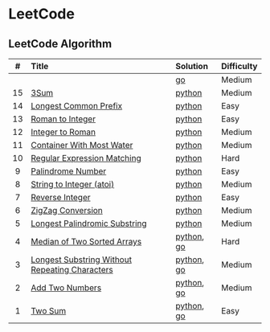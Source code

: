 # LeetCode

## LeetCode Algorithm

| # | Title | Solution | Difficulty |
| :-: | :-- | :-- | :-- |
|   | []() | [go](https://github.com/haokw/leetcode/tree/master/algorithms/go/) | Medium || 19 | [Remove Nth Node From End of List](https://leetcode.com/problems/remove-nth-node-from-end-of-list/#/description) | [python](https://github.com/haokw/leetcode/tree/master/algorithms/python/removeNthNodeFromEndOfList/removeNthNodeFromEndOfList.py) | Medium |
| 15 | [3Sum](https://leetcode.com/problems/3sum/#/description) | [python](https://github.com/haokw/leetcode/tree/master/algorithms/python/threeSum/threeSum.py) | Medium |
| 14 | [Longest Common Prefix](https://leetcode.com/problems/longest-common-prefix/#/description) | [python](https://github.com/haokw/leetcode/tree/master/algorithms/python/longestCommonPrefix/longestCommonPrefix.py) | Easy |
| 13 | [Roman to Integer](https://leetcode.com/problems/roman-to-integer/#/description) | [python](https://github.com/haokw/leetcode/tree/master/algorithms/python/romanToInteger/romanToInteger.py) | Easy |
| 12 | [Integer to Roman](https://leetcode.com/problems/integer-to-roman/#/description) | [python](https://github.com/haokw/leetcode/tree/master/algorithms/python/integerToRoman/integerToRoman.py) | Medium |
| 11 | [Container With Most Water](https://leetcode.com/problems/container-with-most-water/#/description) | [python](https://github.com/haokw/leetcode/tree/master/algorithms/python/containerWithMostWater/containerWithMostWater.py) | Medium |
| 10 | [Regular Expression Matching](https://leetcode.com/problems/regular-expression-matching/#/description) | [python](https://github.com/haokw/leetcode/tree/master/algorithms/python/regularExpressionMatching/regularExpressionMatching.py) | Hard |
| 9 | [Palindrome Number](https://leetcode.com/problems/palindrome-number/#/description) | [python](https://github.com/haokw/leetcode/tree/master/algorithms/python/palindromeNumber/palindromeNumber.py) | Easy |
| 8 | [String to Integer (atoi)](https://leetcode.com/problems/string-to-integer-atoi/#/description) | [python](https://github.com/haokw/leetcode/tree/master/algorithms/python/stringToIntegerAtoi/stringToIntegerAtoi.py) | Medium |
| 7 | [Reverse Integer](https://leetcode.com/problems/reverse-integer/#/description) | [python](https://github.com/haokw/leetcode/tree/master/algorithms/python/reverseInteger/reverseInteger.py) | Easy |
| 6 | [ZigZag Conversion](https://leetcode.com/problems/zigzag-conversion/#/description) | [python](https://github.com/haokw/leetcode/tree/master/algorithms/python/zigzagConversion/zigzagConversion.py) | Medium |
| 5 | [Longest Palindromic Substring](https://leetcode.com/problems/longest-palindromic-substring/#/description) | [python](https://github.com/haokw/leetcode/tree/master/algorithms/python/longestPalindromicSubstring/longestPalindromicSubstring.py) | Medium |
| 4 | [Median of Two Sorted Arrays](https://leetcode.com/problems/median-of-two-sorted-arrays/#/description) | [python](https://github.com/haokw/leetcode/tree/master/algorithms/python/medianOfTwoSortedArrays/medianOfTwoSortedArrays.py), [go](https://github.com/haokw/leetcode/algorithms/go/4-median-of-two-sorted-arrays.go) | Hard |
| 3 | [Longest Substring Without Repeating Characters](https://leetcode.com/problems/longest-substring-without-repeating-characters/#/description) | [python](https://github.com/haokw/leetcode/tree/master/algorithms/python/longestSubstringWithoutRepeatingCharacters/longestSubstringWithoutRepeatingCharacters.py), [go](https://github.com/haokw/leetcode/algorithms/go/3-longest-substring-without-repeating-characters.go) | Medium |
| 2 | [Add Two Numbers](https://leetcode.com/problems/add-two-numbers/#/description) | [python](https://github.com/haokw/leetcode/tree/master/algorithms/python/addTwoNumbers/addTwoNumbers.py), [go](https://github.com/haokw/leetcode/tree/master/algorithms/go/2-add-two-numbers.go) | Medium |
| 1 | [Two Sum](https://leetcode.com/problems/two-sum/#/description) | [python](https://github.com/haokw/leetcode/tree/master/algorithms/python/twoSum/twoSum.py), [go](https://github.com/haokw/leetcode/tree/master/algorithms/go/1-two-sun.go) | Easy |
